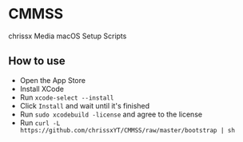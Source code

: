 # CMMSS
chrissx Media macOS Setup Scripts

## How to use
* Open the App Store
* Install XCode
* Run `xcode-select --install`
* Click `Install` and wait until it's finished
* Run `sudo xcodebuild -license` and agree to the license
* Run `curl -L https://github.com/chrissxYT/CMMSS/raw/master/bootstrap | sh`
